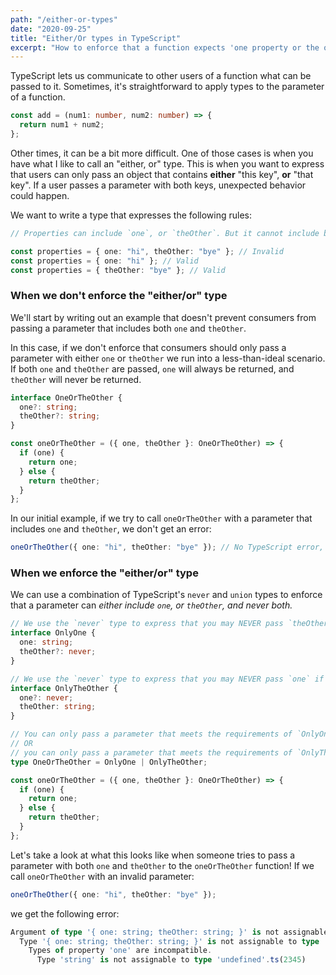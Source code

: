 ```yaml
---
path: "/either-or-types"
date: "2020-09-25"
title: "Either/Or types in TypeScript"
excerpt: "How to enforce that a function expects 'one property or the other' in TypeScript."
---
```


TypeScript lets us communicate to other users of a function what can be passed to it. Sometimes, it's straightforward to apply types to the parameter of a function.

```ts
const add = (num1: number, num2: number) => {
  return num1 + num2;
};
```

Other times, it can be a bit more difficult. One of those cases is when you have what I like to call an "either, or" type. This is when you want to express that users can only pass an object that contains **either** "this key", **or** "that key". If a user passes a parameter with both keys, unexpected behavior could happen.

We want to write a type that expresses the following rules:

```ts
// Properties can include `one`, or `theOther`. But it cannot include both:

const properties = { one: "hi", theOther: "bye" }; // Invalid
const properties = { one: "hi" }; // Valid
const properties = { theOther: "bye" }; // Valid
```

### When we don't enforce the "either/or" type

We'll start by writing out an example that doesn't prevent consumers from passing a parameter that includes both `one` and `theOther`.

In this case, if we don't enforce that consumers should only pass a parameter with either `one` or `theOther` we run into a less-than-ideal scenario. If both `one` and `theOther` are passed, `one` will always be returned, and `theOther` will never be returned.

```ts
interface OneOrTheOther {
  one?: string;
  theOther?: string;
}

const oneOrTheOther = ({ one, theOther }: OneOrTheOther) => {
  if (one) {
    return one;
  } else {
    return theOther;
  }
};
```

In our initial example, if we try to call `oneOrTheOther` with a parameter that includes `one` and `theOther`, we don't get an error:

```ts
oneOrTheOther({ one: "hi", theOther: "bye" }); // No TypeScript error, `one` is returned
```

### When we enforce the "either/or" type

We can use a combination of TypeScript's `never` and `union` types to enforce that a parameter can _either include `one`, or `theOther`, and never both._

```ts
// We use the `never` type to express that you may NEVER pass `theOther` if you have passed `one`.
interface OnlyOne {
  one: string;
  theOther?: never;
}

// We use the `never` type to express that you may NEVER pass `one` if you have passed `theOther`.
interface OnlyTheOther {
  one?: never;
  theOther: string;
}

// You can only pass a parameter that meets the requirements of `OnlyOne`
// OR
// you can only pass a parameter that meets the requirements of `OnlyTheOther`
type OneOrTheOther = OnlyOne | OnlyTheOther;

const oneOrTheOther = ({ one, theOther }: OneOrTheOther) => {
  if (one) {
    return one;
  } else {
    return theOther;
  }
};
```

Let's take a look at what this looks like when someone tries to pass a parameter with both `one` and `theOther` to the `oneOrTheOther` function! If we call `oneOrTheOther` with an invalid parameter:

```ts
oneOrTheOther({ one: "hi", theOther: "bye" });
```

we get the following error:

```ts
Argument of type '{ one: string; theOther: string; }' is not assignable to parameter of type 'OneOrTheOther'.
  Type '{ one: string; theOther: string; }' is not assignable to type 'OnlyTheOther'.
    Types of property 'one' are incompatible.
      Type 'string' is not assignable to type 'undefined'.ts(2345)
```
